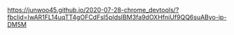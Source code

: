 https://junwoo45.github.io/2020-07-28-chrome_devtools/?fbclid=IwAR1FL14uqTT4gOFCdFsI5pldsIBM3fa9dOXHfniUf9QQ6suAByo-ip-DM5M  
